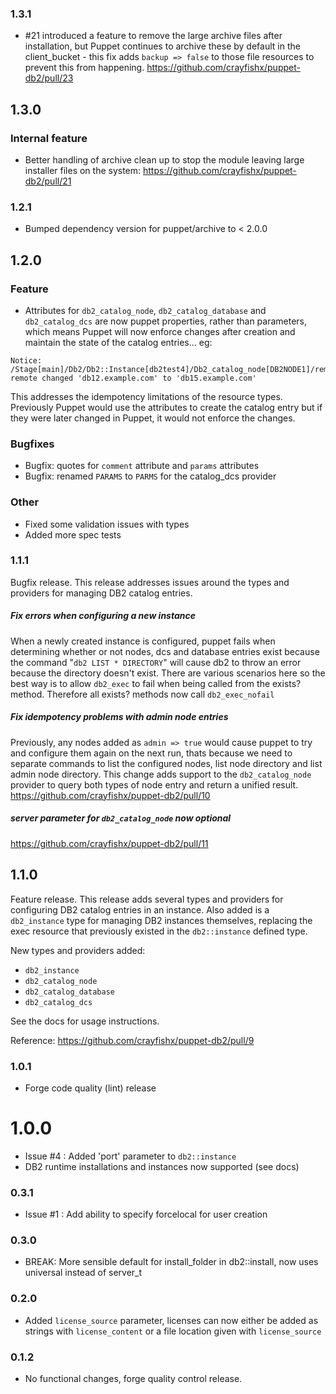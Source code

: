 
### 1.3.1

* #21 introduced a feature to remove the large archive files after installation, but Puppet continues to archive these by default in the client_bucket - this fix adds `backup => false` to those file resources to prevent this from happening.  https://github.com/crayfishx/puppet-db2/pull/23

## 1.3.0

### Internal feature

* Better handling of archive clean up to stop the module leaving large installer files on the system: https://github.com/crayfishx/puppet-db2/pull/21

### 1.2.1

* Bumped dependency version for puppet/archive to < 2.0.0

## 1.2.0

### Feature

* Attributes for `db2_catalog_node`, `db2_catalog_database` and `db2_catalog_dcs` are now puppet properties, rather than parameters, which means Puppet will now enforce changes after creation and maintain the state of the catalog entries... eg:

```
Notice: /Stage[main]/Db2/Db2::Instance[db2test4]/Db2_catalog_node[DB2NODE1]/remote: remote changed 'db12.example.com' to 'db15.example.com'
```

This addresses the idempotency limitations of the resource types. Previously Puppet would use the attributes to create the catalog entry but if they were later changed in Puppet, it would not enforce the changes.  

### Bugfixes

* Bugfix: quotes for `comment` attribute and `params` attributes
* Bugfix: renamed `PARAMS` to `PARMS` for the catalog_dcs provider

### Other

* Fixed some validation issues with types
* Added more spec tests


### 1.1.1

Bugfix release.  This release addresses issues around the types and providers for managing DB2 catalog entries.

##### Fix errors when configuring a new instance

When a newly created instance is configured, puppet fails when
determining whether or not nodes, dcs and database entries exist because
the command "`db2 LIST * DIRECTORY`" will cause db2 to throw an error
because the directory doesn't exist.  There are various scenarios here
so the best way is to allow `db2_exec` to fail when being called from the
exists? method.  Therefore all exists? methods now call `db2_exec_nofail`

##### Fix idempotency problems with admin node entries

Previously, any nodes added as `admin => true` would cause puppet to try
and configure them again on the next run, thats because we need to
separate commands to list the configured nodes, list node directory and
list admin node directory.  This change adds support to the
`db2_catalog_node` provider to query both types of node entry and return a
unified result. https://github.com/crayfishx/puppet-db2/pull/10

##### server parameter for `db2_catalog_node` now optional

https://github.com/crayfishx/puppet-db2/pull/11


## 1.1.0

Feature release.  This release adds several types and providers for configuring DB2 catalog entries in an instance.  Also added is a `db2_instance` type for managing DB2 instances themselves, replacing the exec resource that previously existed in the `db2::instance` defined type.

New types and providers added:

* `db2_instance`
* `db2_catalog_node`
* `db2_catalog_database`
* `db2_catalog_dcs`

See the docs for usage instructions.

Reference: https://github.com/crayfishx/puppet-db2/pull/9


### 1.0.1

* Forge code quality (lint) release

# 1.0.0

* Issue #4 : Added 'port' parameter to `db2::instance`
* DB2 runtime installations and instances now supported (see docs)


### 0.3.1

* Issue #1 : Add ability to specify forcelocal for user creation

### 0.3.0

* BREAK: More sensible default for install_folder in db2::install, now uses universal instead of server_t

### 0.2.0

* Added `license_source` parameter, licenses can now either be added as strings with `license_content` or a file location given with `license_source`

### 0.1.2

* No functional changes, forge quality control release.

